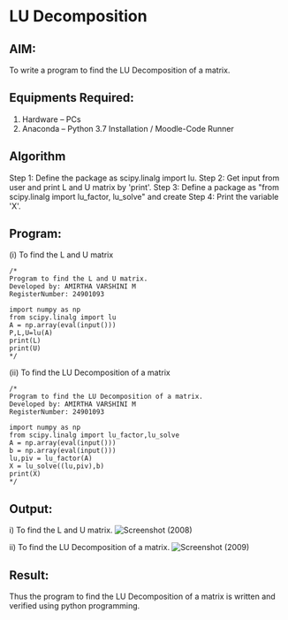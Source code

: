# LU Decomposition 

## AIM:
To write a program to find the LU Decomposition of a matrix.

## Equipments Required:
1. Hardware – PCs
2. Anaconda – Python 3.7 Installation / Moodle-Code Runner

## Algorithm
Step 1: Define the package as scipy.linalg import lu.
Step 2: Get input from user and print L and U matrix by 'print'.
Step 3: Define a package as "from scipy.linalg import lu_factor, lu_solve" and create
Step 4: Print the variable 'X'.

## Program:
(i) To find the L and U matrix
``` 
/*
Program to find the L and U matrix.
Developed by: AMIRTHA VARSHINI M 
RegisterNumber: 24901093

import numpy as np
from scipy.linalg import lu
A = np.array(eval(input()))
P,L,U=lu(A)
print(L)
print(U)
*/
```
(ii) To find the LU Decomposition of a matrix
```
/*
Program to find the LU Decomposition of a matrix.
Developed by: AMIRTHA VARSHINI M
RegisterNumber: 24901093

import numpy as np
from scipy.linalg import lu_factor,lu_solve
A = np.array(eval(input()))
b = np.array(eval(input()))
lu,piv = lu_factor(A)
X = lu_solve((lu,piv),b)
print(X)
*/
```

## Output:
i) To find the L and U matrix.
![Screenshot (2008)](https://github.com/user-attachments/assets/b2c7280a-007e-41a0-a436-ed5cae01b78d)


ii) To find the LU Decomposition of a matrix.
![Screenshot (2009)](https://github.com/user-attachments/assets/deb4a361-258e-4834-91c7-78ac1c035085)





## Result:
Thus the program to find the LU Decomposition of a matrix is written and verified using python programming.


